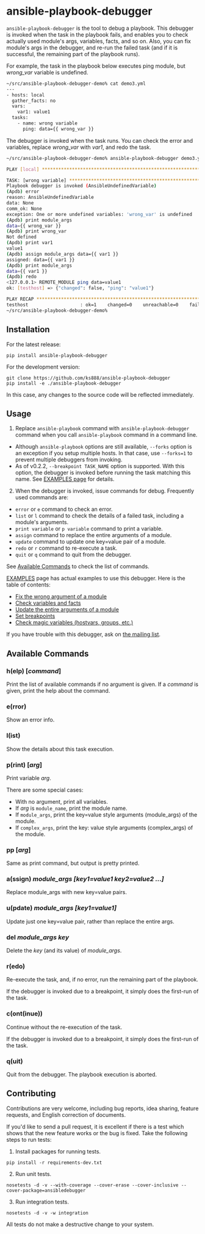 # ansible-playbook-debugger

`ansible-playbook-debugger` is the tool to debug a playbook. This debugger is invoked when the task in the playbook fails, and enables you to check actually used module's args, variables, facts, and so on. Also, you can fix module's args in the debugger, and re-run the failed task (and if it is successful, the remaining part of the playbook runs).

For example, the task in the playbook below executes ping module, but *wrong_var* variable is undefined.

```bash
~/src/ansible-playbook-debugger-demo% cat demo3.yml 
---
- hosts: local
  gather_facts: no
  vars:
    var1: value1
  tasks:
    - name: wrong variable
      ping: data={{ wrong_var }}
```

The debugger is invoked when the task runs. You can check the error and variables, replace *wrong_var* with *var1*, and redo the task.

```bash
~/src/ansible-playbook-debugger-demo% ansible-playbook-debugger demo3.yml -i inventory -vv

PLAY [local] ****************************************************************** 

TASK: [wrong variable] ******************************************************** 
Playbook debugger is invoked (AnsibleUndefinedVariable)
(Apdb) error
reason: AnsibleUndefinedVariable
data: None
comm_ok: None
exception: One or more undefined variables: 'wrong_var' is undefined
(Apdb) print module_args
data={{ wrong_var }}
(Apdb) print wrong_var
Not defined
(Apdb) print var1
value1
(Apdb) assign module_args data={{ var1 }}
assigned: data={{ var1 }}
(Apdb) print module_args
data={{ var1 }}
(Apdb) redo
<127.0.0.1> REMOTE_MODULE ping data=value1
ok: [testhost] => {"changed": false, "ping": "value1"}

PLAY RECAP ******************************************************************** 
testhost                   : ok=1    changed=0    unreachable=0    failed=0   
~/src/ansible-playbook-debugger-demo% 
```

## Installation

For the latest release:

```
pip install ansible-playbook-debugger 
```

For the development version:

```
git clone https://github.com/ks888/ansible-playbook-debugger
pip install -e ./ansible-playbook-debugger
```

In this case, any changes to the source code will be reflected immediately.

## Usage

1. Replace `ansible-playbook` command with `ansible-playbook-debugger` command when you call `ansible-playbook` command in a command line.
  * Although `ansible-playbook` options are still available, `--forks` option is an exception if you setup multiple hosts. In that case, use `--forks=1` to prevent multiple debuggers from invoking.
  * As of v0.2.2, `--breakpoint TASK_NAME` option is supported. With this option, the debugger is invoked before running the task matching this name. See [EXAMPLES page](https://github.com/ks888/ansible-playbook-debugger/blob/master/EXAMPLES.md#example5) for details.

2. When the debugger is invoked, issue commands for debug. Frequently used commands are:
  * `error` or `e` command to check an error.
  * `list` or `l` command to check the details of a failed task, including a module's arguments.
  * `print variable` or `p variable` command to print a variable.
  * `assign` command to replace the entire arguments of a module.
  * `update` command to update one key=value pair of a module.
  * `redo` or `r` command to re-execute a task.
  * `quit` or `q` command to quit from the debugger.

  See [Available Commands](#available-commands) to check the list of commands.

[EXAMPLES](https://github.com/ks888/ansible-playbook-debugger/blob/master/EXAMPLES.md) page has actual examples to use this debugger. Here is the table of contents:

* [Fix the wrong argument of a module](https://github.com/ks888/ansible-playbook-debugger/blob/master/EXAMPLES.md#example1)
* [Check variables and facts](https://github.com/ks888/ansible-playbook-debugger/blob/master/EXAMPLES.md#example2)
* [Update the entire arguments of a module](https://github.com/ks888/ansible-playbook-debugger/blob/master/EXAMPLES.md#example3)
* [Set breakpoints](https://github.com/ks888/ansible-playbook-debugger/blob/master/EXAMPLES.md#example5)
* [Check magic variables (hostvars, groups, etc.)](https://github.com/ks888/ansible-playbook-debugger/blob/master/EXAMPLES.md#example6)

If you have trouble with this debugger, ask on [the mailing list](https://groups.google.com/d/forum/ansible-playbook-debugger).

## Available Commands

### h(elp) [*command*]

Print the list of available commands if no argument is given. If a *command* is given, print the help about the command.

### e(rror)

Show an error info.

### l(ist)

Show the details about this task execution.

### p(rint) [*arg*]

Print variable *arg*.

There are some special cases:
* With no argument, print all variables.
* If *arg* is `module_name`, print the module name.
* If `module_args`, print the key=value style arguments (module_args) of the module.
* If `complex_args`, print the key: value style arguments (complex_args) of the module.

### pp [*arg*]

Same as print command, but output is pretty printed.

### a(ssign) *module_args [key1=value1 key2=value2 ...]*

Replace module_args with new key=value pairs.

### u(pdate) *module_args [key1=value1]*

Update just one key=value pair, rather than replace the entire args.

### del *module_args key*

Delete the *key* (and its value) of *module_args*.

### r(edo)

Re-execute the task, and, if no error, run the remaining part of the playbook.

If the debugger is invoked due to a breakpoint, it simply does the first-run of the task.

### c(ont(inue))

Continue without the re-execution of the task.

If the debugger is invoked due to a breakpoint, it simply does the first-run of the task.

### q(uit)

Quit from the debugger. The playbook execution is aborted.

## Contributing

Contributions are very welcome, including bug reports, idea sharing, feature requests, and English correction of documents.

If you'd like to send a pull request, it is excellent if there is a test which shows that the new feature works or the bug is fixed. Take the following steps to run tests:

1. Install packages for running tests.

  `pip install -r requirements-dev.txt`

2. Run unit tests.

  `nosetests -d -v --with-coverage --cover-erase --cover-inclusive --cover-package=ansibledebugger`

3. Run integration tests.

  `nosetests -d -v -w integration`

All tests do not make a destructive change to your system.
